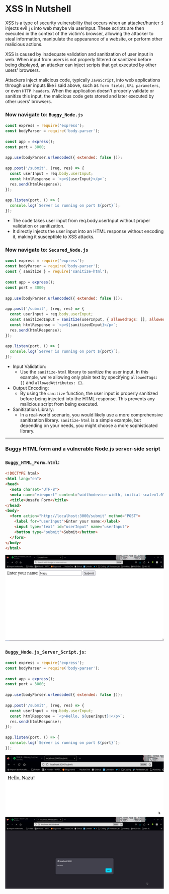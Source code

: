 # XSS In Nutshell
XSS is a type of security vulnerability that occurs when an attacker/hunter :) injects evil `js` into web maybe via userinput. These scripts are then executed in the context of the victim's browser, allowing the attacker to steal information, manipulate the appearance of a website, or perform other malicious actions.

XSS is caused by inadequate validation and sanitization of user input in web. When input from users is not properly filtered or sanitized before being displayed, an attacker can inject scripts that get executed by other users' browsers.

Attackers inject malicious code, typically `JavaScript`, into web applications through user inputs like i said above, such as `form fields`, `URL parameters`, or even `HTTP headers`. When the application doesn't properly validate or sanitize this input, the malicious code gets stored and later executed by other users' browsers.

### Now navigate to: `Buggy_Node.js`

```javascript
const express = require('express');
const bodyParser = require('body-parser');

const app = express();
const port = 3000;

app.use(bodyParser.urlencoded({ extended: false }));

app.post('/submit', (req, res) => {
  const userInput = req.body.userInput;
  const htmlResponse = `<p>${userInput}</p>`;
  res.send(htmlResponse);
});

app.listen(port, () => {
  console.log(`Server is running on port ${port}`);
});

```
- The code takes user input from req.body.userInput without proper validation or sanitization.
- It directly injects the user input into an HTML response without encoding it, making it susceptible to XSS attacks.

### Now navigate to: `Secured_Node.js`

```javascript
const express = require('express');
const bodyParser = require('body-parser');
const { sanitize } = require('sanitize-html');

const app = express();
const port = 3000;

app.use(bodyParser.urlencoded({ extended: false }));

app.post('/submit', (req, res) => {
  const userInput = req.body.userInput;
  const sanitizedInput = sanitize(userInput, { allowedTags: [], allowedAttributes: {} });
  const htmlResponse = `<p>${sanitizedInput}</p>`;
  res.send(htmlResponse);
});

app.listen(port, () => {
  console.log(`Server is running on port ${port}`);
});
```

- Input Validation:
  - Use the `sanitize-html` library to sanitize the user input. In this example, we're allowing only plain text by specifying `allowedTags: []` and `allowedAttributes: {}`.
- Output Encoding:
  - By using the `sanitize` function, the user input is properly sanitized before being injected into the HTML response. This prevents any malicious script from being executed.
- Sanitization Library:
  - In a real-world scenario, you would likely use a more comprehensive sanitization library. `sanitize-html` is a simple example, but depending on your needs, you might choose a more sophisticated library.

---

### Buggy HTML form and a vulnerable Node.js server-side script

### `Buggy_HTML_Form.html`:
```html
<!DOCTYPE html>
<html lang="en">
<head>
  <meta charset="UTF-8">
  <meta name="viewport" content="width=device-width, initial-scale=1.0">
  <title>Unsafe Form</title>
</head>
<body>
  <form action="http://localhost:3000/submit" method="POST">
    <label for="userInput">Enter your name:</label>
    <input type="text" id="userInput" name="userInput">
    <button type="submit">Submit</button>
  </form>
</body>
</html>

```
![Alt text](image-1.png)

### `Buggy_Node.js_Server_Script.js`:

```javascript
const express = require('express');
const bodyParser = require('body-parser');

const app = express();
const port = 3000;

app.use(bodyParser.urlencoded({ extended: false }));

app.post('/submit', (req, res) => {
  const userInput = req.body.userInput;
  const htmlResponse = `<p>Hello, ${userInput}!</p>`;
  res.send(htmlResponse);
});

app.listen(port, () => {
  console.log(`Server is running on port ${port}`);
});

```

![Alt text](image.png)
![Alt text](image-2.png)